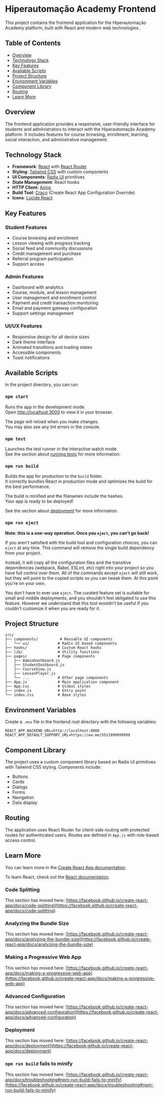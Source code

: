 # Hiperautomação Academy Frontend

This project contains the frontend application for the Hiperautomação Academy platform, built with React and modern web technologies.

## Table of Contents
- [Overview](#overview)
- [Technology Stack](#technology-stack)
- [Key Features](#key-features)
- [Available Scripts](#available-scripts)
- [Project Structure](#project-structure)
- [Environment Variables](#environment-variables)
- [Component Library](#component-library)
- [Routing](#routing)
- [Learn More](#learn-more)

## Overview

The frontend application provides a responsive, user-friendly interface for students and administrators to interact with the Hiperautomação Academy platform. It includes features for course browsing, enrollment, learning, social interaction, and administrative management.

## Technology Stack

- **Framework**: [React](https://reactjs.org/) with [React Router](https://reactrouter.com/)
- **Styling**: [Tailwind CSS](https://tailwindcss.com/) with custom components
- **UI Components**: [Radix UI](https://www.radix-ui.com/) primitives
- **State Management**: React hooks
- **HTTP Client**: [Axios](https://axios-http.com/)
- **Build Tool**: [Craco](https://github.com/gsoft-inc/craco) (Create React App Configuration Override)
- **Icons**: [Lucide React](https://lucide.dev/)

## Key Features

### Student Features
- Course browsing and enrollment
- Lesson viewing with progress tracking
- Social feed and community discussions
- Credit management and purchase
- Referral program participation
- Support access

### Admin Features
- Dashboard with analytics
- Course, module, and lesson management
- User management and enrollment control
- Payment and credit transaction monitoring
- Email and payment gateway configuration
- Support settings management

### UI/UX Features
- Responsive design for all device sizes
- Dark theme interface
- Animated transitions and loading states
- Accessible components
- Toast notifications

## Available Scripts

In the project directory, you can run:

### `npm start`

Runs the app in the development mode.\
Open [http://localhost:3000](http://localhost:3000) to view it in your browser.

The page will reload when you make changes.\
You may also see any lint errors in the console.

### `npm test`

Launches the test runner in the interactive watch mode.\
See the section about [running tests](https://facebook.github.io/create-react-app/docs/running-tests) for more information.

### `npm run build`

Builds the app for production to the `build` folder.\
It correctly bundles React in production mode and optimizes the build for the best performance.

The build is minified and the filenames include the hashes.\
Your app is ready to be deployed!

See the section about [deployment](https://facebook.github.io/create-react-app/docs/deployment) for more information.

### `npm run eject`

**Note: this is a one-way operation. Once you `eject`, you can't go back!**

If you aren't satisfied with the build tool and configuration choices, you can `eject` at any time. This command will remove the single build dependency from your project.

Instead, it will copy all the configuration files and the transitive dependencies (webpack, Babel, ESLint, etc) right into your project so you have full control over them. All of the commands except `eject` will still work, but they will point to the copied scripts so you can tweak them. At this point you're on your own.

You don't have to ever use `eject`. The curated feature set is suitable for small and middle deployments, and you shouldn't feel obligated to use this feature. However we understand that this tool wouldn't be useful if you couldn't customize it when you are ready for it.

## Project Structure

```
src/
├── components/          # Reusable UI components
│   └── ui/             # Radix UI based components
├── hooks/              # Custom React hooks
├── lib/                # Utility functions
├── pages/              # Page components
│   ├── AdminDashboard.js
│   ├── StudentDashboard.js
│   ├── CourseView.js
│   ├── LessonPlayer.js
│   └── ...             # Other page components
├── App.js              # Main application component
├── App.css             # Global styles
├── index.js            # Entry point
└── index.css           # Base styles
```

## Environment Variables

Create a `.env` file in the frontend root directory with the following variables:

```env
REACT_APP_BACKEND_URL=http://localhost:8000
REACT_APP_DEFAULT_SUPPORT_URL=https://wa.me/5511999999999
```

## Component Library

The project uses a custom component library based on Radix UI primitives with Tailwind CSS styling. Components include:
- Buttons
- Cards
- Dialogs
- Forms
- Navigation
- Data display

## Routing

The application uses React Router for client-side routing with protected routes for authenticated users. Routes are defined in `App.js` with role-based access control.

## Learn More

You can learn more in the [Create React App documentation](https://facebook.github.io/create-react-app/docs/getting-started).

To learn React, check out the [React documentation](https://reactjs.org/).

### Code Splitting

This section has moved here: [https://facebook.github.io/create-react-app/docs/code-splitting](https://facebook.github.io/create-react-app/docs/code-splitting)

### Analyzing the Bundle Size

This section has moved here: [https://facebook.github.io/create-react-app/docs/analyzing-the-bundle-size](https://facebook.github.io/create-react-app/docs/analyzing-the-bundle-size)

### Making a Progressive Web App

This section has moved here: [https://facebook.github.io/create-react-app/docs/making-a-progressive-web-app](https://facebook.github.io/create-react-app/docs/making-a-progressive-web-app)

### Advanced Configuration

This section has moved here: [https://facebook.github.io/create-react-app/docs/advanced-configuration](https://facebook.github.io/create-react-app/docs/advanced-configuration)

### Deployment

This section has moved here: [https://facebook.github.io/create-react-app/docs/deployment](https://facebook.github.io/create-react-app/docs/deployment)

### `npm run build` fails to minify

This section has moved here: [https://facebook.github.io/create-react-app/docs/troubleshooting#npm-run-build-fails-to-minify](https://facebook.github.io/create-react-app/docs/troubleshooting#npm-run-build-fails-to-minify)
